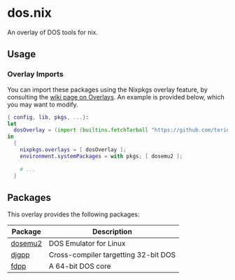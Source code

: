 # dos.nix

An overlay of DOS tools for nix.

## Usage

### Overlay Imports

You can import these packages using the Nixpkgs overlay feature, by consulting
the [wiki page on Overlays][overlays]. An example is provided below, which you
may want to modify.


``` nix
{ config, lib, pkgs, ...}:
let
  dosOverlay = (import (builtins.fetchTarball "https://github.com/terinjokes/dos.nix/archive/master.tar.gz"));
in
  {
    nixpkgs.overlays = [ dosOverlay ];
    environment.systemPackages = with pkgs; [ dosemu2 ];
    
    # ...
  }
```

## Packages

This overlay provides the following packages:

| Package            | Description                          |
| -------            | -----------                          |
| [dosemu2][dosemu2] | DOS Emulator for Linux               |
| [djgpp][djgpp]     | Cross-compiler targetting 32-bit DOS |
| [fdpp][fdpp]       | A 64-bit DOS core                    |


[overlays]: https://nixos.wiki/wiki/Overlays
[dosemu2]: https://github.com/dosemu2/dosemu2
[djgpp]: http://www.delorie.com/djgpp/
[fdpp]: https://github.com/dosemu2/fdpp

